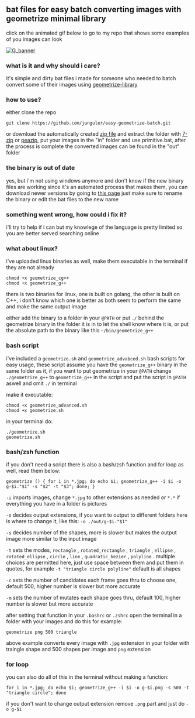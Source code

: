## bat files for easy batch converting images with geometrize minimal library
click on the animated gif below to go to my repo that shows some examples of you images can look

[![G_banner](https://user-images.githubusercontent.com/59083599/135176240-8a1688e9-c8a5-4635-a932-71a5ab97332b.gif)](https://github.com/junguler/_image-manipulation/tree/main/Geometrize)

### what is it and why should i care?
it's simple and dirty bat files i made for someone who needed to batch convert some of their images using [geometrize-library](https://github.com/Tw1ddle/geometrize-lib-example)

### how to use?
either clone the repo 
``` 
git clone https://github.com/junguler/easy-geometrize-batch.git
```
or download the automatically created [zip file](https://github.com/junguler/easy-geometrize-batch/archive/refs/heads/main.zip) and extract the folder with [7-zip](https://www.7-zip.org/) or [peazip](https://peazip.github.io/), 
put your images in the "in" folder and use primitive.bat, after the process is complete the converted images can be found in the "out" folder

### the binary is out of date
yes, but i'm not using windows anymore and don't know if the new binary files are working since it's an automated process that makes them, you can download newer versions by going to [this page](https://s3.amazonaws.com/geometrize-lib-example-bucket/index.html) just make sure to rename the binary or edit the bat files to the new name

### something went wrong, how could i fix it?
i'll try to help if i can but my knowlege of the language is pretty limited so you are better served searching online

### what about linux?
i've uploaded linux binaries as well, make them executable in the terminal if they are not already 
```
chmod +x geometrize_cg++
chmod +x geometrize_g++
```
there is two binaries for linux, one is built on golang, the other is built on C++, i don't know which one is better as both seem to perform the same and make the same output image

either add the binary to a folder in your `@PATH` or put `./` behind the geometrize binary in the folder it is in to let the shell know where it is, or put the absolute path to the binary like this `~/bin/geometrize_g++`

### bash script

i've included a `geometrize.sh` and `geometrize_advabced.sh` bash scripts for easy usage, these script assume you have the `geometrize_g++` binary in the same folder as it, if you want to put geometrize in your `@PATH` change `./geometrize_g++` to `geometrize_g++` in the script and put the script in `@PATH` aswell and omit `./` in terminal

make it executable:
```
chmod +x geometrize_advanced.sh
chmod +x geometrize.sh
```
in your terminal do:
```
./geometrize.sh
geometrize.sh
```
### bash/zsh function

if you don't need a script there is also a bash/zsh function and for loop as well, read them below:
```
geometrize () { for i in *.jpg; do echo $i; geometrize_g++ -i $i -o g-$i."$1" -s "$2" -t "$3"; done; }
```
`-i` imports images, change `*.jpg` to other extensions as needed or `*.*` if everything you have in a folder is pictures

`-o` decides output extensions, if you want to output to different folders here is where to change it, like this: `-o ./out/g-$i."$1"` 

`-s` decides number of the shapes, more is slower but makes the output image more similar to the input image

`-t` sets the modes, `rectangle` , `rotated_rectangle` , `triangle` , `ellipse` , `rotated_ellipse` , `circle` , `line` , `quadratic_bezier` , `polyline` . multiple choices are permitted here, just use space between them and put them in quotes, for example `-t "triangle circle polyline"` 
default is all shapes

`-c` sets the number of candidates each frame goes thru to choose one, default 500, higher number is slower but more accurate

`-m` sets the number of mutates each shape goes thru, default 100, higher number is slower but more accurate

after setting that function in your `.bashrc` or `.zshrc` open the terminal in a folder with your images and do this for example:
```
geometrize png 500 triangle 
```
above example converts every image with `.jpg` extension in your folder with traingle shape and 500 shapes per image and `png` extension

### for loop

you can also do all of this in the terminal without making a function:
```
for i in *.jpg; do echo $i; geometrize_g++ -i $i -o g-$i.png -s 500 -t "triangle circle"; done
```
if you don't want to change output extension remove `.png` part and just do `-o g-$i`
